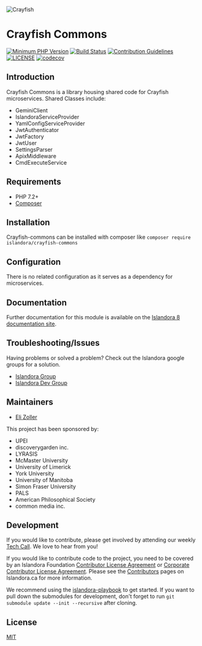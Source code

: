 
![Crayfish](https://user-images.githubusercontent.com/2371345/48163075-11c6cf80-e2b5-11e8-8b5b-991b366014a5.png)
# Crayfish Commons

[![Minimum PHP Version](https://img.shields.io/badge/php-%3E%3D%207.38892BF.svg?style=flat-square)](https://php.net/)
[![Build Status](https://github.com/islandora/crayfish-commons/actions/workflows/build-dev.yml/badge.svg)](https://github.com/Islandora/crayfish-commons/actions)
[![Contribution Guidelines](http://img.shields.io/badge/CONTRIBUTING-Guidelines-blue.svg)](./CONTRIBUTING.md)
[![LICENSE](https://img.shields.io/badge/license-MIT-blue.svg?style=flat-square)](./LICENSE)
[![codecov](https://codecov.io/gh/Islandora/Crayfish-Commons/branch/dev/graphs/badge.svg?branch=dev)](https://codecov.io/gh/Islandora/Crayfish-Commons)


## Introduction

Crayfish Commons is a library housing shared code for Crayfish microservices.
Shared Classes include:
* GeminiClient
* IslandoraServiceProvider
* YamlConfigServiceProvider
* JwtAuthenticator
* JwtFactory
* JwtUser
* SettingsParser
* ApixMiddleware
* CmdExecuteService

## Requirements

* PHP 7.2+
* [Composer](https://getcomposer.org/)

## Installation
Crayfish-commons can be installed with composer like `composer require islandora/crayfish-commons`

## Configuration
There is no related configuration as it serves as a dependency for  microservices.

## Documentation

Further documentation for this module is available on the [Islandora 8 documentation site](https://islandora.github.io/documentation/).


## Troubleshooting/Issues

Having problems or solved a problem? Check out the Islandora google groups for a solution.

* [Islandora Group](https://groups.google.com/forum/?hl=en&fromgroups#!forum/islandora)
* [Islandora Dev Group](https://groups.google.com/forum/?hl=en&fromgroups#!forum/islandora-dev)

## Maintainers

* [Eli Zoller](https://github.com/elizoller)

This project has been sponsored by:
* UPEI
* discoverygarden inc.
* LYRASIS
* McMaster University
* University of Limerick
* York University
* University of Manitoba
* Simon Fraser University
* PALS
* American Philosophical Society
* common media inc.

## Development

If you would like to contribute, please get involved by attending our weekly [Tech Call](https://github.com/Islandora/documentation/wiki). We love to hear from you!

If you would like to contribute code to the project, you need to be covered by an Islandora Foundation [Contributor License Agreement](http://islandora.ca/sites/default/files/islandora_cla.pdf) or [Corporate Contributor License Agreement](http://islandora.ca/sites/default/files/islandora_ccla.pdf). Please see the [Contributors](http://islandora.ca/resources/contributors) pages on Islandora.ca for more information.

We recommend using the [islandora-playbook](https://github.com/Islandora-Devops/islandora-playbook) to get started. If you want to pull down the submodules for development, don't forget to run `git submodule update --init --recursive` after cloning.

## License

[MIT](./LICENSE)


